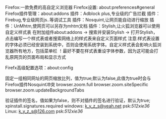 ﻿Firefox:一款免费的高自定义浏览器
Firefox设置: about:preferences#general
Firefox插件管理：about:addons
插件：Adblock plus,专业级的广告拦截
插件：Firebug,专业级网页js..等调试工具
插件：Nosquint,让网页能自动进行缩放
插件：UnMhtm,使网页可以另存为mhtm文档
插件：Stylish,让火狐浏览器可以使用自定义样式表
在附加组件about:addons -> 搜索并安装Stylish -> 打开Stylish，点击编写一个样式表或者搜索网络上的样式表来自定义页面样式
注意:样式表设置的字体必须已经安装到系统中，否则会使用系统字体。自定义样式表会影响火狐浏览器所有地方，包括菜单栏
！最好不要在样式表重设字体参数，因为这可能会打乱原网页的页面布局和显示方式

Firefx高级配置选项：about:config

固定一组相同网址的网页缩放比列，值为true;默认为false,此值为true时会与Firefox插件Nosquint冲突
browser.zoom.full
browser.zoom.siteSpecific
browser.zoom.updateBackgroundTabs

验证插件的签名，值如果为false，则不对插件的签名进行验证，默认为true;
xpinstall.signatures.required
windows: k_y_z_s@yeah.net psk:_512xie36_
Linux: k_y_z_s@126.com psk:_512xie36_
